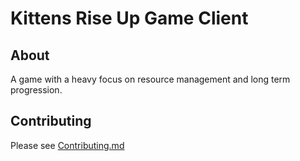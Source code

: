 # Kittens Rise Up Game Client

## About
A game with a heavy focus on resource management and long term progression.

## Contributing
Please see [Contributing.md](https://github.com/Kittens-Rise-Up/client/blob/main/CONTRIBUTING.md)
